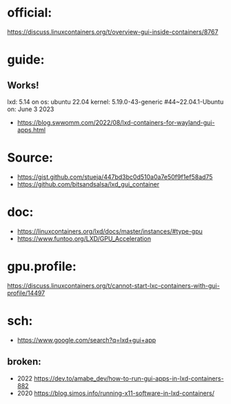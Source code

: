 # official:
https://discuss.linuxcontainers.org/t/overview-gui-inside-containers/8767

# guide:
## Works!
lxd: 5.14 on os: ubuntu 22.04 kernel: 5.19.0-43-generic #44~22.04.1-Ubuntu on: June 3 2023
- https://blog.swwomm.com/2022/08/lxd-containers-for-wayland-gui-apps.html

# Source:
- https://gist.github.com/stueja/447bd3bc0d510a0a7e50f9f1ef58ad75
- https://github.com/bitsandsalsa/lxd_gui_container

# doc:
- https://linuxcontainers.org/lxd/docs/master/instances/#type-gpu
- https://www.funtoo.org/LXD/GPU_Acceleration

# gpu.profile:
https://discuss.linuxcontainers.org/t/cannot-start-lxc-containers-with-gui-profile/14497

# sch:
- https://www.google.com/search?q=lxd+gui+app

## broken:
- 2022 https://dev.to/amabe_dev/how-to-run-gui-apps-in-lxd-containers-882
- 2020 https://blog.simos.info/running-x11-software-in-lxd-containers/
